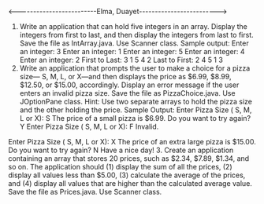 <-------------------------Elma, Duayet------------------------->

1. Write an application that can hold five integers in an array. Display the
integers from first to last, and then display the integers from last to first. Save
the file as IntArray.java. Use Scanner class.
Sample output:
Enter an integer: 3
Enter an integer: 1
Enter an integer: 5
Enter an integer: 4
Enter an integer: 2
First to Last: 3 1 5 4 2
Last to First: 2 4 5 1 3
2. Write an application that prompts the user to make a choice for a pizza
size— S, M, L, or X—and then displays the price as $6.99, $8.99, $12.50, or
$15.00, accordingly. Display an error message if the user enters an invalid
pizza size. Save the file as PizzaChoice.java. Use JOptionPane class. Hint: Use
two separate arrays to hold the pizza size and the other holding the price.
Sample Output:
Enter Pizza Size ( S, M, L or X):
S
The price of a small pizza is $6.99.
Do you want to try again?
Y
Enter Pizza Size ( S, M, L or X):
F
Invalid.

Enter Pizza Size ( S, M, L or X):
X
The price of an extra large pizza is $15.00. Do you want to try again?
N
Have a nice day!
3. Create an application containing an array that stores 20 prices, such as
$2.34, $7.89, $1.34, and so on. The application should (1) display the sum of all
the prices, (2) display all values less than $5.00, (3) calculate the average of
the prices, and (4) display all values that are higher than the calculated
average value. Save the file as Prices.java. Use Scanner class. 
